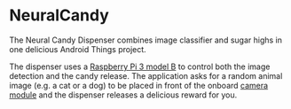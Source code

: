 # NeuralCandy

The Neural Candy Dispenser combines image classifier and sugar highs in one delicious Android Things project.

The dispenser uses a [Raspberry Pi 3 model B](https://www.raspberrypi.org/products/raspberry-pi-3-model-b/) to control both the image detection and the candy release. The application asks for a random animal image (e.g. a cat or a dog) to be placed in front of the onboard [camera module](https://www.raspberrypi.org/products/camera-module-v2/) and the dispenser releases a delicious reward for you.
